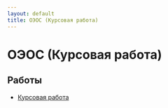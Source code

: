 ```yaml
---
layout: default
title: ОЭОС (Курсовая работа)
---
```


# ОЭОС (Курсовая работа)

## Работы

- [Курсовая работа](https://github.com/arseniiarsenii/ivt-portfolio/tree/main/works/year-4/ОЭОС%20(Курсовая%20работа)/Курсовая%20работа%20Величко%20Арсений%20ИВТ%204-1.docx) 